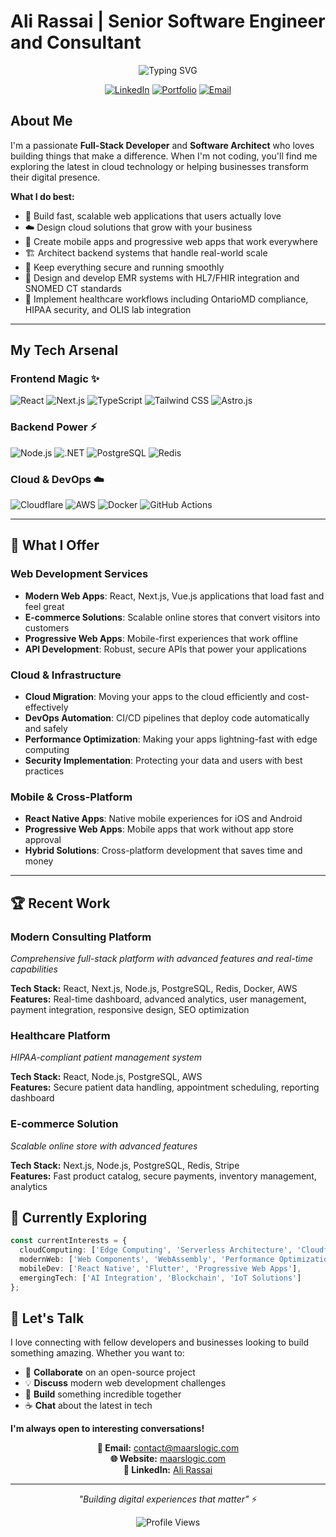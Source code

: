 # Ali Rassai | Senior Software Engineer and Consultant

<div align="center">

![Typing SVG](https://readme-typing-svg.herokuapp.com?font=Fira+Code&size=24&duration=3000&pause=1000&color=3B82F6&center=true&vCenter=true&multiline=true&width=700&height=120&lines=Full-Stack+Developer+%26+Software+Architect;Building+Scalable+Web+Applications;Cloud+Infrastructure+%26+DevOps+Specialist;Healthcare+Technology+%26+EMR+Systems)

[![LinkedIn](https://img.shields.io/badge/LinkedIn-0077B5?style=for-the-badge&logo=linkedin&logoColor=white)](https://www.linkedin.com/in/alirassai/)
[![Portfolio](https://img.shields.io/badge/Portfolio-FF5722?style=for-the-badge&logo=google-chrome&logoColor=white)](https://maarslogic.com)
[![Email](https://img.shields.io/badge/Email-D14836?style=for-the-badge&logo=gmail&logoColor=white)](mailto:contact@maarslogic.com)

</div>

## About Me

I'm a passionate **Full-Stack Developer** and **Software Architect** who loves building things that make a difference. When I'm not coding, you'll find me exploring the latest in cloud technology or helping businesses transform their digital presence.

**What I do best:**
- 🔧 Build fast, scalable web applications that users actually love
- ☁️ Design cloud solutions that grow with your business
- 📱 Create mobile apps and progressive web apps that work everywhere
- 🏗️ Architect backend systems that handle real-world scale
- 🔐 Keep everything secure and running smoothly
- 🏥 Design and develop EMR systems with HL7/FHIR integration and SNOMED CT standards
- 🧬 Implement healthcare workflows including OntarioMD compliance, HIPAA security, and OLIS lab integration

---

## My Tech Arsenal

### Frontend Magic ✨
![React](https://img.shields.io/badge/React-20232A?style=flat-square&logo=react&logoColor=61DAFB)
![Next.js](https://img.shields.io/badge/Next.js-000000?style=flat-square&logo=next.js&logoColor=white)
![TypeScript](https://img.shields.io/badge/TypeScript-007ACC?style=flat-square&logo=typescript&logoColor=white)
![Tailwind CSS](https://img.shields.io/badge/Tailwind_CSS-38B2AC?style=flat-square&logo=tailwind-css&logoColor=white)
![Astro.js](https://img.shields.io/badge/Astro-ff5d01?tyle=flat-square&logo=astro&logoColor=white)

### Backend Power ⚡
![Node.js](https://img.shields.io/badge/Node.js-43853D?style=flat-square&logo=node.js&logoColor=white)
![.NET](https://img.shields.io/badge/.NET-512BD4?style=flat-square&logo=.net&logoColor=white)
![PostgreSQL](https://img.shields.io/badge/PostgreSQL-316192?style=flat-square&logo=postgresql&logoColor=white)
![Redis](https://img.shields.io/badge/Redis-DC382D?style=flat-square&logo=redis&logoColor=white)

### Cloud & DevOps ☁️
![Cloudflare](https://img.shields.io/badge/Cloudflare-F38020?style=flat-square&logo=cloudflare&logoColor=white)
![AWS](https://img.shields.io/badge/AWS-232F3E?style=flat-square&logo=amazon-aws&logoColor=white)
![Docker](https://img.shields.io/badge/Docker-2CA5E0?style=flat-square&logo=docker&logoColor=white)
![GitHub Actions](https://img.shields.io/badge/GitHub_Actions-2088FF?style=flat-square&logo=github-actions&logoColor=white)

---

## 🎯 What I Offer

### Web Development Services
- **Modern Web Apps**: React, Next.js, Vue.js applications that load fast and feel great
- **E-commerce Solutions**: Scalable online stores that convert visitors into customers
- **Progressive Web Apps**: Mobile-first experiences that work offline
- **API Development**: Robust, secure APIs that power your applications

### Cloud & Infrastructure
- **Cloud Migration**: Moving your apps to the cloud efficiently and cost-effectively
- **DevOps Automation**: CI/CD pipelines that deploy code automatically and safely
- **Performance Optimization**: Making your apps lightning-fast with edge computing
- **Security Implementation**: Protecting your data and users with best practices

### Mobile & Cross-Platform
- **React Native Apps**: Native mobile experiences for iOS and Android
- **Progressive Web Apps**: Mobile apps that work without app store approval
- **Hybrid Solutions**: Cross-platform development that saves time and money

---

## 🏆 Recent Work

### Modern Consulting Platform
*Comprehensive full-stack platform with advanced features and real-time capabilities*

**Tech Stack:** React, Next.js, Node.js, PostgreSQL, Redis, Docker, AWS  
**Features:** Real-time dashboard, advanced analytics, user management, payment integration, responsive design, SEO optimization

### Healthcare Platform
*HIPAA-compliant patient management system*

**Tech Stack:** React, Node.js, PostgreSQL, AWS  
**Features:** Secure patient data handling, appointment scheduling, reporting dashboard

### E-commerce Solution
*Scalable online store with advanced features*

**Tech Stack:** Next.js, Node.js, PostgreSQL, Redis, Stripe  
**Features:** Fast product catalog, secure payments, inventory management, analytics


## 🌱 Currently Exploring

```typescript
const currentInterests = {
  cloudComputing: ['Edge Computing', 'Serverless Architecture', 'Cloudflare Workers'],
  modernWeb: ['Web Components', 'WebAssembly', 'Performance Optimization'],
  mobileDev: ['React Native', 'Flutter', 'Progressive Web Apps'],
  emergingTech: ['AI Integration', 'Blockchain', 'IoT Solutions']
};
```


## 💬 Let's Talk

I love connecting with fellow developers and businesses looking to build something amazing. Whether you want to:

- 🤝 **Collaborate** on an open-source project
- 💡 **Discuss** modern web development challenges
- 🚀 **Build** something incredible together
- ☕ **Chat** about the latest in tech

**I'm always open to interesting conversations!**

<div align="center">

**📧 Email:** contact@maarslogic.com  
**🌐 Website:** [maarslogic.com](https://maarslogic.com)  
**💼 LinkedIn:** [Ali Rassai](https://www.linkedin.com/in/alirassai/)

---

*"Building digital experiences that matter"* ⚡

![Profile Views](https://komarev.com/ghpvc/?username=arassai75&color=3B82F6&style=flat-square)

</div>
